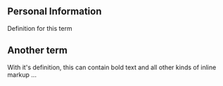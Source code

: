 ## Personal Information
Definition for this term

## Another term
With it's definition, this can contain bold text
and all other kinds of inline markup ...